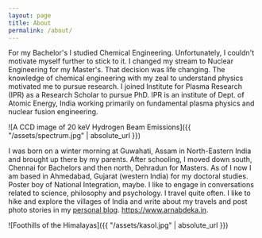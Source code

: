 ```yaml
---
layout: page
title: About
permalink: /about/
---
```

For my Bachelor's I studied Chemical Engineering. Unfortunately, I couldn't motivate myself further to stick to it. I changed my stream to Nuclear Engineering for my Master's. That decision was life changing. The knowledge of chemical engineering with my zeal to understand physics motivated me to pursue research. I joined Institute for Plasma Research (IPR) as a Research Scholar to pursue PhD. IPR is an institute of Dept. of Atomic Energy, India working primarily on fundamental plasma physics and nuclear fusion engineering.

![A CCD image of 20 keV Hydrogen Beam Emissions]({{ "/assets/spectrum.jpg" | absolute_url }})  



I was born on a winter morning at Guwahati, Assam in North-Eastern India and brought up there by my parents. After schooling, I moved down south, Chennai for Bachelors and then north, Dehradun for Masters. As of I now I am based in Ahmedabad, Gujarat  (western India)  for my doctoral studies. Poster boy of National Integration, maybe.  I like to engage in conversations related to science, philosophy and psychology. I travel quite often. I like to hike and explore the villages of India and write about my travels and post photo stories in my [personal blog](https://www.arnabdeka.in "Empty Spaces"). <https://www.arnabdeka.in>.


![Foothills of the Himalayas]({{ "/assets/kasol.jpg" | absolute_url }})  
